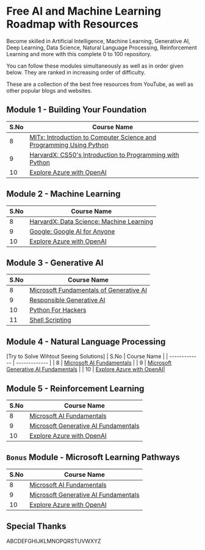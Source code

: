 # Free AI and Machine Learning Roadmap with Resources

Become skilled in Artificial Intelligence, Machine Learning, Generative AI, Deep Learning, Data Science, Natural Language Processing, Reinforcement Learning and more with this complete 0 to 100 repository.

You can follow these modules simultaneously as well as in order given below. They are ranked in increasing order of difficulty.

These are a collection of the best free resources from YouTube, as well as other popular blogs and websites.

## Module 1 - Building Your Foundation

| S.No          | Course Name   |
| ------------- | ------------- |
| 8       | [MITx: Introduction to Computer Science and Programming Using Python](https://www.edx.org/learn/computer-science/massachusetts-institute-of-technology-introduction-to-computer-science-and-programming-using-python?index=product&objectID=course-956319ec-8665-4039-8bc6-32c9a9aea5e9&webview=false&campaign=Introduction+to+Computer+Science+and+Programming+Using+Python&source=edX&product_category=course&placement_url=https%3A%2F%2Fwww.edx.org%2Flearn%2Fcomputer-science)         |
| 9       | [HarvardX: CS50's Introduction to Programming with Python](https://www.edx.org/learn/python/harvard-university-cs50-s-introduction-to-programming-with-python?index=product&objectID=course-2cc794d0-316d-42f7-bbfd-25c34e4cd5df&webview=false&campaign=CS50%27s+Introduction+to+Programming+with+Python&source=edX&product_category=course&placement_url=https%3A%2F%2Fwww.edx.org%2Flearn%2Fcomputer-science)         |
| 10         | [Explore Azure with OpenAI](https://learn.microsoft.com/en-us/training/modules/explore-azure-openai/)|


## Module 2 - Machine Learning

| S.No          | Course Name   |
| ------------- | ------------- |
| 8       | [HarvardX: Data Science: Machine Learning](https://www.edx.org/learn/machine-learning/harvard-university-data-science-machine-learning)         |
| 9       | [Google: Google AI for Anyone](https://www.edx.org/learn/artificial-intelligence/google-google-ai-for-anyone)         |
| 10         | [Explore Azure with OpenAI](https://learn.microsoft.com/en-us/training/modules/explore-azure-openai/)|

## Module 3 - Generative AI

| S.No          | Course Name   |
| ------------- | ------------- |
| 8       | [Microsoft Fundamentals of Generative AI](https://learn.microsoft.com/en-us/training/modules/fundamentals-generative-ai/)         |
| 9       | [Responsible Generative AI](https://learn.microsoft.com/en-us/training/modules/responsible-generative-ai/)         |
| 10         | [Python For Hackers](https://www.youtube.com/playlist?list=PLBf0hzazHTGM_dncTqO9l-0zUQYP0nNPU)|
| 11         | [Shell Scripting](https://www.youtube.com/playlist?list=PLBf0hzazHTGMJzHon4YXGscxUvsFpxrZT)

## Module 4 - Natural Language Processing

[Try to Solve Wihtout Seeing Solutions]
| S.No          | Course Name   |
| ------------- | ------------- |
| 8       | [Microsoft AI Fundamentals](https://learn.microsoft.com/en-us/training/modules/get-started-ai-fundamentals/)         |
| 9       | [Microsoft Generative AI Fundamentals](https://learn.microsoft.com/en-us/training/modules/fundamentals-generative-ai/)         |
| 10         | [Explore Azure with OpenAI](https://learn.microsoft.com/en-us/training/modules/explore-azure-openai/)|

## Module 5 - Reinforcement Learning

| S.No          | Course Name   |
| ------------- | ------------- |
| 8       | [Microsoft AI Fundamentals](https://learn.microsoft.com/en-us/training/modules/get-started-ai-fundamentals/)         |
| 9       | [Microsoft Generative AI Fundamentals](https://learn.microsoft.com/en-us/training/modules/fundamentals-generative-ai/)         |
| 10         | [Explore Azure with OpenAI](https://learn.microsoft.com/en-us/training/modules/explore-azure-openai/)|

## `Bonus` Module - Microsoft Learning Pathways

| S.No          | Course Name   |
| ------------- | ------------- |
| 8       | [Microsoft AI Fundamentals](https://learn.microsoft.com/en-us/training/modules/get-started-ai-fundamentals/)         |
| 9       | [Microsoft Generative AI Fundamentals](https://learn.microsoft.com/en-us/training/modules/fundamentals-generative-ai/)         |
| 10         | [Explore Azure with OpenAI](https://learn.microsoft.com/en-us/training/modules/explore-azure-openai/)|


## Special Thanks

ABCDEFGHIJKLMNOPQRSTUVWXYZ
